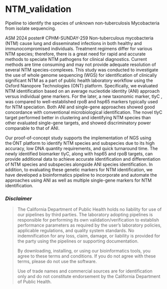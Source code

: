 # NTM_validation
Pipeline to identify the species of unknown non-tuberculosis Mycobacteria from isolate sequencing.

ASM 2024 poster# CPHM-​SUNDAY-259​
Non-tuberculous mycobacteria (NTM) cause lung and disseminated infections in both healthy and immunocompromised individuals. Treatment regimens differ for various NTM species; therefore, there is a great need for rapid and accurate methods to speciate NTM pathogens for clinical diagnostics. Current methods are time consuming and may not provide adequate resolution of several NTM species-complexes. This study was conducted to investigate the use of whole genome sequencing (WGS) for identification of clinically significant NTM as a part of public health laboratory workflow using the Oxford Nanopore Technologies (ONT) platform. Specifically, we evaluated NTM identification based on an average nucleotide identity (ANI) approach versus individual gene markers. For the later, a new taxonomic marker, tlyC , was compared to well-established rpoB and hsp65 markers typically used for NTM speciation. Both ANI and single-gene approaches showed good concordance with conventional microbiological identification. The novel tlyC target performed better in clustering and identifying NTM species than other evaluated single-gene targets, and showed discriminatory power comparable to that of ANI. ​

Our proof-of-concept study supports the implementation of NGS using the ONT platform to identify NTM species and subspecies due to its high accuracy, low DNA quantity requirements, and quick turnaround time. The newly identified biomarker tlyC, along with hsp65 and rpoB targets, can provide additional data to achieve accurate identification and differentiation of NTM species and subspecies alongside ANI species identification. In addition, to evaluating these genetic markers for NTM identification, we have developed a bioinformatics pipeline to incorporate and automate the approaches using ANI as well as multiple single-gene markers for NTM identification.  ​



### ***Disclaimer***

> The California Department of Public Health holds no liability for use of our pipelines by third parties. The laboratory adopting pipelines is responsible for performing its own validation/verification to establish performance parameters as required by the user’s laboratory policies, applicable regulations, and quality system standards. No indemnification for any loss, claim, damage, or liability is provided for the party using the pipelines or supporting documentation. 
> 
> By downloading, installing, or using our bioinformatics tools, you agree to these terms and conditions. If you do not agree with these terms, please do not use the software. 
> 
> Use of trade names and commercial sources are for identification only and do not constitute endorsement by the California Department of Public Health.
